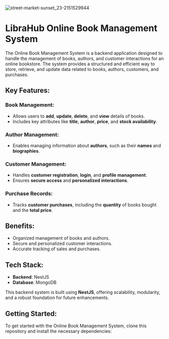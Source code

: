 
![street-market-sunset_23-2151529944](https://github.com/user-attachments/assets/fdbbc584-e3be-4612-a1b4-91565fdfc737)

# LibraHub Online Book Management System

The Online Book Management System is a backend application designed to handle the management of books, authors, and customer interactions for an online bookstore. The system provides a structured and efficient way to store, retrieve, and update data related to books, authors, customers, and purchases.

## Key Features:

### Book Management:
- Allows users to **add**, **update**, **delete**, and **view** details of books.
- Includes key attributes like **title**, **author**, **price**, and **stock availability**.

### Author Management:
- Enables managing information about **authors**, such as their **names** and **biographies**.

### Customer Management:
- Handles **customer registration**, **login**, and **profile management**.
- Ensures **secure access** and **personalized interactions**.

### Purchase Records:
- Tracks **customer purchases**, including the **quantity** of books bought and the **total price**.

## Benefits:
- Organized management of books and authors.
- Secure and personalized customer interactions.
- Accurate tracking of sales and purchases.

## Tech Stack:
- **Backend**: NestJS
- **Database**: MongoDB

This backend system is built using **NestJS**, offering scalability, modularity, and a robust foundation for future enhancements.

## Getting Started:
To get started with the Online Book Management System, clone this repository and install the necessary dependencies:
